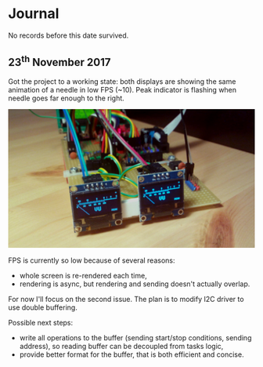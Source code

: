 # Journal

No records before this date survived.

## 23<sup>th</sup> November 2017

Got the project to a working state: both displays are showing the same animation of a needle in low FPS (~10). 
Peak indicator is flashing when needle goes far enough to the right.

![Photograph of VU meter OLED displays](images/journal/2017-11-23.jpeg)

FPS is currently so low because of several reasons:
- whole screen is re-rendered each time,
- rendering is async, but rendering and sending doesn't actually overlap.

For now I'll focus on the second issue. The plan is to modify I2C driver to use double buffering.

Possible next steps:
- write all operations to the buffer (sending start/stop conditions, sending address), so reading buffer 
can be decoupled from tasks logic,
- provide better format for the buffer, that is both efficient and concise.
